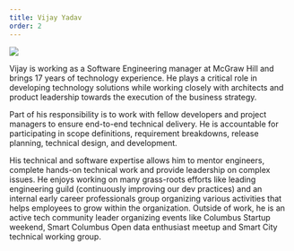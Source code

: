 ```yaml
---
title: Vijay Yadav
order: 2
---
```

![](https://media-exp1.licdn.com/dms/image/C4E03AQH15tBFNnx_Hg/profile-displayphoto-shrink_200_200/0?e=1600300800&v=beta&t=sO8OiHbO7vHeORm6RiK1kfNlG0B2U_Ca4kNC8ebf9FM)

Vijay is working as a Software Engineering manager at McGraw Hill and brings 17 years of technology experience. He plays a critical role in developing technology solutions while working closely with architects and product leadership towards the execution of the business strategy.

Part of his responsibility is to work with fellow developers and project managers to ensure end-to-end technical delivery. He is accountable for participating in scope definitions, requirement breakdowns, release planning, technical design, and development.

His technical and software expertise allows him to mentor engineers, complete hands-on technical work and provide leadership on complex issues. He enjoys working on many grass-roots efforts like leading engineering guild (continuously improving our dev practices) and an internal early career professionals group organizing various activities that helps employees to grow within the organization. Outside of work, he is an active tech community leader organizing events like Columbus Startup weekend, Smart Columbus Open data enthusiast meetup and Smart City technical working group.
